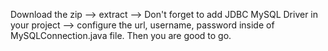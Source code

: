 Download the zip --> extract --> Don't forget to add JDBC MySQL Driver in your project --> configure the url, username, password inside of MySQLConnection.java file. Then you are good to go.

